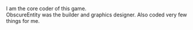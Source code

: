 I am the core coder of this game.
<br>
ObscureEntity was the builder and graphics designer. Also coded very few things for me.
